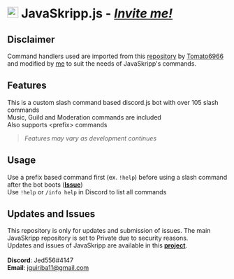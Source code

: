 # <img src="https://github.com/Jed556/JavaSkripp-Public/blob/main/JavaSkripp.png" width="25" height="25"/> JavaSkripp.js - [*Invite me!*](discord.com/api/oauth2/authorize?client_id=881308119383302165&permissions=8&scope=bot%20applications.commands) <br/>

## Disclaimer
Command handlers used are imported from this [repository](https://github.com/Tomato6966/Discord-js-handler-slash-Commands) by [Tomato6966](https://github.com/Tomato6966) and modified by [me](https://github.com/Jed556) to suit the needs of JavaSkripp's commands.

## Features
This is a custom slash command based discord.js bot with over 105 slash commands <br/>
Music, Guild and Moderation commands are included <br/>
Also supports \<prefix\> commands <br/>
>*Features may vary as development continues*

## Usage
Use a prefix based command first (ex. ```!help```) before using a slash command after the bot boots ([**Issue**](https://github.com/Jed556/JavaSkripp-Public/projects/1?fullscreen=true#card-68811519)) <br/>
Use ```!help``` or ```/info help``` in Discord to list all commands

## Updates and Issues
This repository is only for updates and submission of issues. The main JavaSkripp repository is set to Private due to security reasons. <br/>
Updates and issues of JavaSkripp are available in this [**project**](https://github.com/Jed556/JavaSkripp-Public/projects/1?fullscreen=true). <br/>
<br/>
**Discord**: Jed556#4147 <br/>
**Email**: jguiriba11@gmail.com
